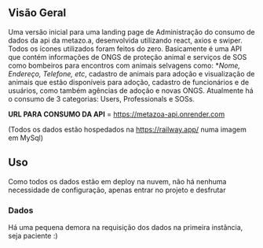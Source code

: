 ﻿## Visão Geral
 Uma versão inicial para uma landing page de Administração do consumo de dados da api da metazo.a, desenvolvida utilizando react, axios e swiper. Todos os ícones utilizados foram feitos do zero.
Basicamente é uma API que contém informações de ONGS de proteção animal e serviços de SOS como bombeiros para encontros com animais selvagens como: **Nome, Endereço, Telefone, etc*, cadastro de animais para adoção e visualização de animais que estão disponíveis para adoção, cadastro de funcionários e de usuários, como também agências de adoção e novas ONGS.
Atualmente há o consumo de 3 categorias: Users, Professionals e SOSs.

**URL PARA CONSUMO DA API** =  https://metazoa-api.onrender.com 

(Todos os dados estão hospedados na https://railway.app/ numa imagem em MySql)

## Uso
Como todos os dados estão em deploy na nuvem, não há nenhuma necessidade de configuração, apenas entrar no projeto e desfrutar

### Dados
Há uma pequena demora na requisição dos dados na primeira instância, seja paciente :)
